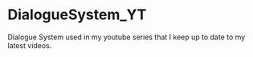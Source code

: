 # DialogueSystem_YT
 Dialogue System used in my youtube series that I keep up to date to my latest videos.
